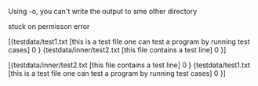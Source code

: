 Using -o, you can't write the output to sme other directory


stuck on permisson error


 [{testdata/test1.txt [this is a test file one can test a program by running test cases] 0 <nil>} {testdata/inner/test2.txt [this file contains a test line] 0 <nil>}] 
 
 [{testdata/inner/test2.txt [this file contains a test line] 0 <nil>} {testdata/test1.txt [this is a test file one can test a program by running test cases] 0 <nil>}]